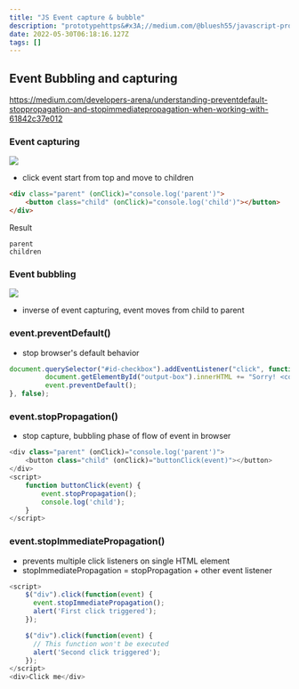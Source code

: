 ```yaml
---
title: "JS Event capture & bubble"
description: "prototypehttps&#x3A;//medium.com/@bluesh55/javascript-prototype-%EC%9D%B4%ED%95%B4%ED%95%98%EA%B8%B0-f8e67c286b67js prototype클래스 방식classfunction Perso"
date: 2022-05-30T06:18:16.127Z
tags: []
---
```

## Event Bubbling and capturing

https://medium.com/developers-arena/understanding-preventdefault-stoppropagation-and-stopimmediatepropagation-when-working-with-61842c37e012

### Event capturing
![](/images/2856054e-d68d-4477-bc48-ab7affcddc9b-image.png)

- click event start from top and move to children
```html
<div class="parent" (onClick)="console.log('parent')">
    <button class="child" (onClick)="console.log('child')"></button>
</div>
```
Result 
```
parent
children
```

### Event bubbling
![](/images/1775fb81-aad0-45b8-b74b-c9d137e531f4-image.png)

- inverse of event capturing, event moves from child to parent

### event.preventDefault()
- stop browser's default behavior 
```js
document.querySelector("#id-checkbox").addEventListener("click", function(event) {
         document.getElementById("output-box").innerHTML += "Sorry! <code>preventDefault()</code> won't let you check this!<br>";
         event.preventDefault();
}, false);
```

### event.stopPropagation()
- stop capture, bubbling phase of flow of event in browser
```js
<div class="parent" (onClick)="console.log('parent')">
    <button class="child" (onClick)="buttonClick(event)"></button>
</div>
<script>
    function buttonClick(event) {
        event.stopPropagation();
        console.log('child');
    }
</script>
```
### event.stopImmediatePropagation()
- prevents multiple click listeners on single HTML element
- stopImmediatePropagation = stopPropagation + other event listener
```js
<script>
    $("div").click(function(event) {
      event.stopImmediatePropagation();
      alert('First click triggered');
    });

    $("div").click(function(event) {
      // This function won't be executed
      alert('Second click triggered');
    });
</script>
<div>Click me</div>
```


